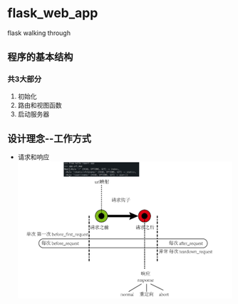 # flask_web_app
flask walking through


## 程序的基本结构
### 共3大部分
1. 初始化
2. 路由和视图函数
3. 启动服务器

## 设计理念--工作方式
+ 请求和响应
![请求和响应_请求钩子](./img/flask_request_response.png)
